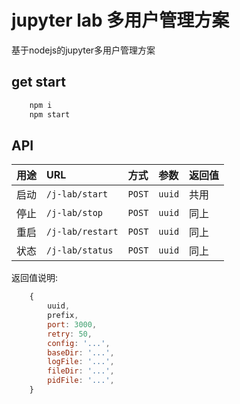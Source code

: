 # jupyter lab 多用户管理方案

基于nodejs的jupyter多用户管理方案

## get start

```sh
    npm i
    npm start
```

## API

|用途| URL | 方式 | 参数 | 返回值|
|:--|:--|:--|:--|:--|
| 启动 |`/j-lab/start` | `POST` | `uuid` |共用|
| 停止 |`/j-lab/stop` | `POST` | `uuid` |同上|
| 重启 |`/j-lab/restart` | `POST` | `uuid` |同上|
| 状态 |`/j-lab/status` | `POST` | `uuid` |同上|

返回值说明:

```js
    {
        uuid,
        prefix,
        port: 3000,
        retry: 50,
        config: '...',
        baseDir: '...',
        logFile: '...',
        fileDir: '...',
        pidFile: '...',
    }
```
